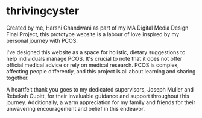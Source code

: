 # thrivingcyster


Created by me, Harshi Chandwani as part of my MA Digital Media Design Final Project, this prototype website is a labour of love inspired by my personal journey with PCOS.

I've designed this website as a space for holistic, dietary suggestions to help individuals manage PCOS. It's crucial to note that it does not offer official medical advice or rely on medical research. PCOS is complex, affecting people differently, and this project is all about learning and sharing together.

A heartfelt thank you goes to my dedicated supervisors, Joseph Muller and Rebekah Cupitt, for their invaluable guidance and support throughout this journey. Additionally, a warm appreciation for my family and friends for their unwavering encouragement and belief in this endeavor.
